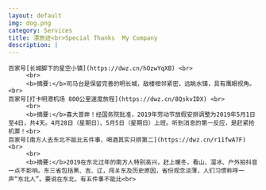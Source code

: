 ```yaml
---
layout: default
img: dog.png
category: Services
title: 漂旅迹<br>Special Thanks  My Company
description: |
---
```

    百家号[长城脚下的星空小镇](https://dwz.cn/hOzwYqXB) <br>
         <br>
         <b>摘要:</b>司马台是保留完善的明长城，敌楼相邻紧密，远眺水镇，具有鹰眼视角。<br>
    百家号[打卡明港机场 800公里速度旅程](https://dwz.cn/8QskvIDX) <br>
         <br>
         <b>摘要:</b>喜大普奔！经国务院批准，2019年劳动节放假安排调整为2019年5月1日至4日，共4天。4月28日（星期日）、5月5日（星期日）上班。听到消息的第一反应，是赶紧抢机票！<br>
    百家号[南方人去东北不能比五件事，喝酒其实只排第二](https://dwz.cn/r11fwA7F) <br>
         <br>
         <b>摘要:</b>2019在东北过年的南方人特别高兴，赶上暖冬，看山、溜冰、户外拍抖音一点不影响。东三省包括黑、吉、辽，闯关东及历史原因，省份观念淡薄，人们习惯称呼一声“东北人”。要说在东北，有五件事不能比<br>